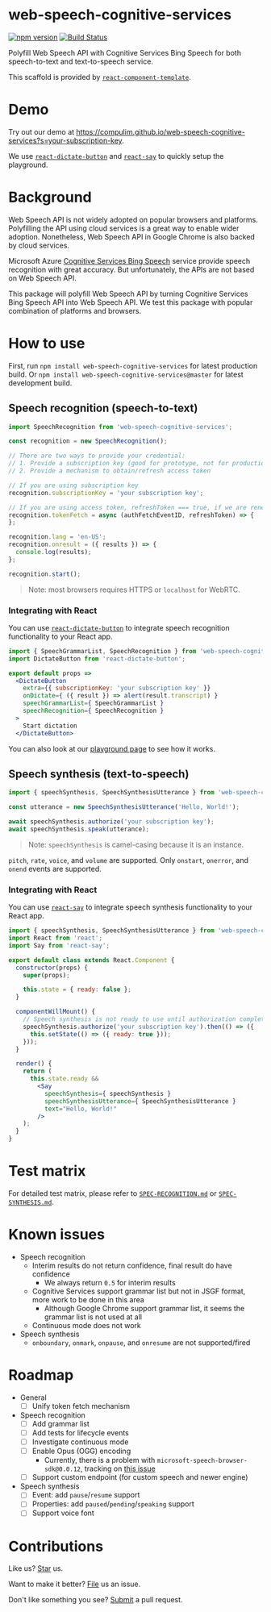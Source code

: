 # web-speech-cognitive-services

[![npm version](https://badge.fury.io/js/web-speech-cognitive-services.svg)](https://badge.fury.io/js/web-speech-cognitive-services) [![Build Status](https://travis-ci.org/compulim/web-speech-cognitive-services.svg?branch=master)](https://travis-ci.org/compulim/web-speech-cognitive-services)

Polyfill Web Speech API with Cognitive Services Bing Speech for both speech-to-text and text-to-speech service.

This scaffold is provided by [`react-component-template`](https://github.com/compulim/react-component-template/).

# Demo

Try out our demo at https://compulim.github.io/web-speech-cognitive-services?s=your-subscription-key.

We use [`react-dictate-button`](https://github.com/compulim/react-dictate-button/) and [`react-say`](https://github.com/compulim/react-say/) to quickly setup the playground.

# Background

Web Speech API is not widely adopted on popular browsers and platforms. Polyfilling the API using cloud services is a great way to enable wider adoption. Nonetheless, Web Speech API in Google Chrome is also backed by cloud services.

Microsoft Azure [Cognitive Services Bing Speech](https://azure.microsoft.com/en-us/services/cognitive-services/speech/) service provide speech recognition with great accuracy. But unfortunately, the APIs are not based on Web Speech API.

This package will polyfill Web Speech API by turning Cognitive Services Bing Speech API into Web Speech API. We test this package with popular combination of platforms and browsers.

# How to use

First, run `npm install web-speech-cognitive-services` for latest production build. Or `npm install web-speech-cognitive-services@master` for latest development build.

## Speech recognition (speech-to-text)

```jsx
import SpeechRecognition from 'web-speech-cognitive-services';

const recognition = new SpeechRecognition();

// There are two ways to provide your credential:
// 1. Provide a subscription key (good for prototype, not for production)
// 2. Provide a mechanism to obtain/refresh access token

// If you are using subscription key
recognition.subscriptionKey = 'your subscription key';

// If you are using access token, refreshToken === true, if we are renewing the token, otherwise, false
recognition.tokenFetch = async (authFetchEventID, refreshToken) => {
};

recognition.lang = 'en-US';
recognition.onresult = ({ results }) => {
  console.log(results);
};

recognition.start();
```

> Note: most browsers requires HTTPS or `localhost` for WebRTC.

### Integrating with React

You can use [`react-dictate-button`](https://github.com/compulim/react-dictate-button/) to integrate speech recognition functionality to your React app.

```jsx
import { SpeechGrammarList, SpeechRecognition } from 'web-speech-cognitive-services';
import DictateButton from 'react-dictate-button';

export default props =>
  <DictateButton
    extra={{ subscriptionKey: 'your subscription key' }}
    onDictate={ ({ result }) => alert(result.transcript) }
    speechGrammarList={ SpeechGrammarList }
    speechRecognition={ SpeechRecognition }
  >
    Start dictation
  </DictateButton>
```

You can also look at our [playground page](packages/playground/src/DictationPane.js) to see how it works.

## Speech synthesis (text-to-speech)

```jsx
import { speechSynthesis, SpeechSynthesisUtterance } from 'web-speech-cognitive-services';

const utterance = new SpeechSynthesisUtterance('Hello, World!');

await speechSynthesis.authorize('your subscription key');
await speechSynthesis.speak(utterance);
```

> Note: `speechSynthesis` is camel-casing because it is an instance.

`pitch`, `rate`, `voice`, and `volume` are supported. Only `onstart`, `onerror`, and `onend` events are supported.

### Integrating with React

You can use [`react-say`](https://github.com/compulim/react-say/) to integrate speech synthesis functionality to your React app.

```jsx
import { speechSynthesis, SpeechSynthesisUtterance } from 'web-speech-cognitive-services';
import React from 'react';
import Say from 'react-say';

export default class extends React.Component {
  constructor(props) {
    super(props);

    this.state = { ready: false };
  }

  componentWillMount() {
    // Speech synthesis is not ready to use until authorization complete
    speechSynthesis.authorize('your subscription key').then(() => ({
      this.setState(() => ({ ready: true }));
    }));
  }

  render() {
    return (
      this.state.ready &&
        <Say
          speechSynthesis={ speechSynthesis }
          speechSynthesisUtterance={ SpeechSynthesisUtterance }
          text="Hello, World!"
        />
    );
  }
}
```

# Test matrix

For detailed test matrix, please refer to [`SPEC-RECOGNITION.md`](SPEC-RECOGNITION.md) or [`SPEC-SYNTHESIS.md`](SPEC-SYNTHESIS.md).

# Known issues

* Speech recognition
   * Interim results do not return confidence, final result do have confidence
      * We always return `0.5` for interim results
   * Cognitive Services support grammar list but not in JSGF format, more work to be done in this area
      * Although Google Chrome support grammar list, it seems the grammar list is not used at all
   * Continuous mode does not work
* Speech synthesis
   * `onboundary`, `onmark`, `onpause`, and `onresume` are not supported/fired

# Roadmap

* General
   * [ ] Unify token fetch mechanism
* Speech recognition
   * [ ] Add grammar list
   * [ ] Add tests for lifecycle events
   * [ ] Investigate continuous mode
   * [ ] Enable Opus (OGG) encoding
      * Currently, there is a problem with `microsoft-speech-browser-sdk@0.0.12`, tracking on [this issue](https://github.com/Azure-Samples/SpeechToText-WebSockets-Javascript/issues/88)
   * [ ] Support custom endpoint (for custom speech and newer engine)
* Speech synthesis
   * [ ] Event: add `pause`/`resume` support
   * [ ] Properties: add `paused`/`pending`/`speaking` support
   * [ ] Support voice font

# Contributions

Like us? [Star](https://github.com/compulim/web-speech-cognitive-services/stargazers) us.

Want to make it better? [File](https://github.com/compulim/web-speech-cognitive-services/issues) us an issue.

Don't like something you see? [Submit](https://github.com/compulim/web-speech-cognitive-services/pulls) a pull request.
